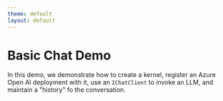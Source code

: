 ```yaml
---
theme: default
layout: default
---
```


# Basic Chat Demo

In this demo, we demonstrate how to create a kernel, register an Azure Open AI deployment with it, use an `IChatClient` to invoke an LLM, and maintain a "history" fo the conversation.